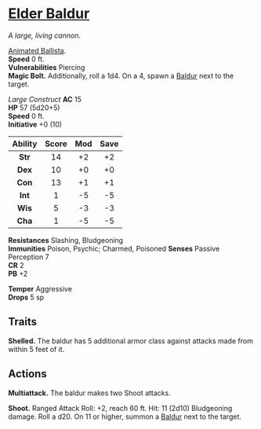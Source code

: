 # [Elder Baldur](https://hollowknight.wiki/w/Elder_Baldur)

*A large, living cannon.*

[Animated Ballista](https://5e.tools/bestiary.html#animated%20ballista_wdmm).  
**Speed** 0 ft.  
**Vulnerabilities** Piercing  
**Magic Bolt.** Additionally, roll a 1d4. On a 4, spawn a [Baldur](/enemies/baldur.md) next to the target.  

*Large Construct*
**AC** 15  
**HP** 57 (5d20+5)  
**Speed** 0 ft.  
**Initiative** +0 (10)  

| Ability | Score | Mod | Save |
|:-------:|:-----:|:---:|:----:|
| **Str** | 14    | +2  | +2   |
| **Dex** | 10    | +0  | +0   |
| **Con** | 13    | +1  | +1   |
| **Int** | 1     | -5  | -5   |
| **Wis** | 5     | -3  | -3   |
| **Cha** | 1     | -5  | -5   |

**Resistances** Slashing, Bludgeoning  
**Immunities** Poison, Psychic; Charmed, Poisoned
**Senses** Passive Perception 7  
**CR** 2  
**PB** +2  

**Temper** Aggressive  
**Drops** 5 sp  

## Traits

**Shelled.** The baldur has 5 additional armor class against attacks made from within 5 feet of it.

## Actions

**Multiattack.** The baldur makes two Shoot attacks.

**Shoot.** Ranged Attack Roll: +2, reach 60 ft. Hit: 11 (2d10) Bludgeoning damage. Roll a d20. On 11 or higher, summon a [Baldur](/enemies/baldur.md) next to the target.
